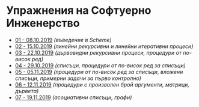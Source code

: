 Упражнения на Софтуерно Инженерство
===================================
* [01 - 08.10.2019](01) *(въведение в Scheme)*
* [02 - 15.10.2019](02) *(линейни рекурсивни и линейни итеративни процеси)*
* [03 - 22.10.2019](03) *(дървовидни рекурсивни процеси, процедури от по-висок
ред)*
* [04 - 29.10.2019](04) *(списъци, процедури от по-висок ред за списъци)*
* [05 - 05.11.2019](05) *(процедури от по-висок ред за списъци, вложени списъци,
примерни задачи за първо контролно)*
* [06 - 12.11.2019](06) *(процедури с произволен брой аргументи, матрици,
дървета)*
* [07 - 19.11.2019](07) *(асоциативни списъци, графи)*
